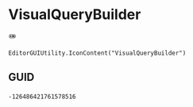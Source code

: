# VisualQueryBuilder
![](/img/VisualQueryBuilder.png)

``` CSharp
EditorGUIUtility.IconContent("VisualQueryBuilder")
```
## GUID
```
-126486421761578516
```

